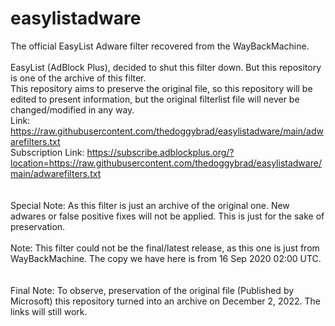 # easylistadware
The official EasyList Adware filter recovered from the WayBackMachine.
<br>
<br>
EasyList (AdBlock Plus), decided to shut this filter down. But this repository is one of the archive of this filter.
<br>
This repository aims to preserve the original file, so this repository will be edited to present information, but the original filterlist file will never be changed/modified in any way.
<br>
Link: https://raw.githubusercontent.com/thedoggybrad/easylistadware/main/adwarefilters.txt
<br>
Subscription Link: https://subscribe.adblockplus.org/?location=https://raw.githubusercontent.com/thedoggybrad/easylistadware/main/adwarefilters.txt
<br>
<br>
<br>
Special Note: As this filter is just an archive of the original one. New adwares or false positive fixes will not be applied. This is just for the sake of preservation.
<br>
<br>
Note: This filter could not be the final/latest release, as this one is just from WayBackMachine. The copy we have here is from 16 Sep 2020 02:00 UTC.
<br>
<br>
<br>
Final Note: To observe, preservation of the original file (Published by Microsoft) this repository turned into an archive on December 2, 2022. The links will still work.
